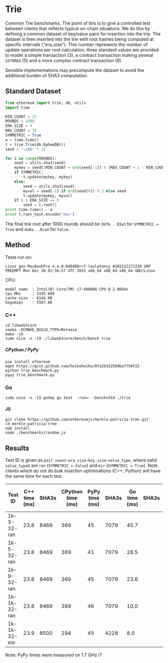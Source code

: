 # Trie

Common Trie benchmarks. The point of this is to give a controlled test between clients that reflects typical on-chain situations. We do this by defining a common dataset of key/value pairs for insertion into the trie. The dataset is then inserted into the trie with root hashes being computed at specific intervals ("era_size"). This number represents the number of update operations per root calculation; three standard values are provided to model a simple transaction (3), a contract transaction making several `SSTORE`s (5) and a more complex contract transaction (9).

Sensible implementations may precompute the dataset to avoid the additional burden of SHA3 computation.

## Standard Dataset

```python
from ethereum import trie, db, utils
import time

MIN_COUNT = 32
ROUNDS = 1000
ERA_SIZE = 4
MAX_COUNT = 32
SYMMETRIC = True
a = time.time()
t = trie.Trie(db.EphemDB())
seed = '\x00' * 32

for i in range(ROUNDS):
    seed = utils.sha3(seed)
    mykey = seed[:MIN_COUNT + ord(seed[-1]) % (MAX_COUNT + 1 - MIN_COUNT)]
    if SYMMETRIC:
        t.update(mykey, mykey)
    else:
        seed = utils.sha3(seed)
        myval = seed[-1] if ord(seed[0]) % 2 else seed
        t.update(mykey, myval)
    if i % ERA_SIZE == 0
        seed = t.root()
print time.time() - a 
print t.root_hash.encode('hex')
```

The final trie root after 1000 rounds should be `36f6...93a3` for `SYMMETRIC = True` and `da8a...0ca4` for `False`.


## Method

Tests run on:
```
Linux gav-MacBookPro 4.4.0-040400rc7-lowlatency #201512272230 SMP PREEMPT Mon Dec 28 03:36:57 UTC 2015 x86_64 x86_64 x86_64 GNU/Linux
```

CPU:
```
model name	: Intel(R) Core(TM) i7-4980HQ CPU @ 2.80GHz
cpu MHz		: 3195.609
cache size	: 6144 KB
bogomips	: 5587.06
```

### C++

```
cd libweb3core
cmake -DCMAKE_BUILD_TYPE=Release
make -j8
sudo nice -n -19 ./libweb3core/bench/bench trie
```

##### CPython / PyPy
```
pip install ethereum
wget https://gist.github.com/heikoheiko/0fa2b322560ba7794f22
python trie_benchmark.py
pypy trie_benchmark.py
```

### Go

```
sudo nice -n -19 godep go test  -run=- -bench=Std ./trie
```

#### JS
```
git clone https://github.com/ethereumjs/merkle-patricia-tree.git`
cd merkle-patricia-tree
npm install
node ./benchmarks/random.js
```


## Results

Test ID is given as `pair_count`-`era_size`-`key_size`-`value_type`, where valid `value_type`s are `ran` (`SYMMETRIC = False`) and `mir` (`SYMMETRIC = True`). Note clients which do not do bulk insertion optimisations (C++, Python) will have the same time for each test.


| Test ID      | C++ time (ms) | SHA3s | CPython time (ms) |  PyPy time (ms) | SHA3s | Go time (ms) | SHA3s | Pure JS - No extensions (ms) |
| ------------ | ---- | ----- | ------ | ----- |----- | ----- | ----- |---- |
| 1k-3-32-ran  | 23.8   | 8469  | 369   | 45 |  7079  | 45.7  |      | 388  |
| 1k-5-32-ran  | 23.8   | 8469  | 369   | 41 | 7079  | 28.5  |      | 374 |
| 1k-9-32-ran  | 23.8   | 8469  | 369   | 45 | 7079  | 23.6 |       | 374 |
| 1k-1k-32-ran | 23.8   | 8469  | 369    | 46 | 7079  | 10.0  |     | 389 |
| 1k-1k-32-mir | 23.9   | 8500  | 294    | 45 | 4228  | 8.0  |      | 382 |

Note: PyPy times were measured on 1.7 GHz i7